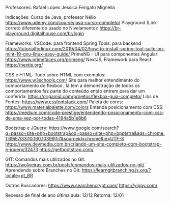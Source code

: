 Professores:
Rafael Lopes
Jessica Ferigato Mignella

Indicações:
    Curso de Java, professor Nélio
        https://www.udemy.com/course/java-curso-completo/
    Playground (Link correto diferente do usado no Nivelamento):
        https://br-playground.digitalhouse.com/br/login

Frameworks:
    VSCode: para frontend
    Spring Tools: para backend
        https://tutorialforlinux.com/2019/04/02/how-to-install-spring-tool-suite-on-mint-19-gnu-linux-easy-guide/
    PrimeNG - UI para componentes Angular:
        https://www.primefaces.org/primeng/
    NextJS, Framework para React:
        https://nextjs.org/

CSS e HTML:
    Tudo sobre HTML com exemplos:
        https://www.w3schools.com/
    Site para melhor entendimento do comportamento do flexbox , lá tem a demonstração de todos os comportamentos faz parte do conteúdo então entrem para dar um conferida:
        https://origamid.com/projetos/flexbox-guia-completo/
    Libs de Fontes:
        https://www.cssfontstack.com/
    Paleta de cores:
        https://www.materialpalette.com/colors
    Entenda posicionamento com CSS:
        https://medium.com/code-prestige/entendendo-posicionamento-com-css-de-uma-vez-por-todas-4194a5b1e8b6

Bootstrap e JQuery:
    https://www.google.com/search?q=passo+site+php+bootstrap&oq=passo+site+php+bpptstra&aqs=chrome.1.69i57j33i10i160.10399j1j7&sourceid=chrome&ie=UTF-8
    https://www.devmedia.com.br/criando-um-site-completo-com-bootstrap-e-jquery/32473
    https://getbootstrap.com/

GIT:
    Comandos mais utilizados no Git:
        https://woliveiras.com.br/posts/comandos-mais-utilizados-no-git/
    Aprendendo sobre Branches no Git:
        https://learngitbranching.js.org/?locale=pt_BR

Outros Buscadores:
    https://www.searchencrypt.com/
    https://yippy.com/

Recesso de final de ano
última aula: 12/12
Retorna: 12/01
